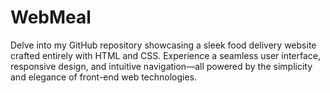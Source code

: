 # WebMeal
Delve into my GitHub repository showcasing a sleek food delivery website crafted entirely with HTML and CSS. Experience a seamless user interface, responsive design, and intuitive navigation—all powered by the simplicity and elegance of front-end web technologies.
